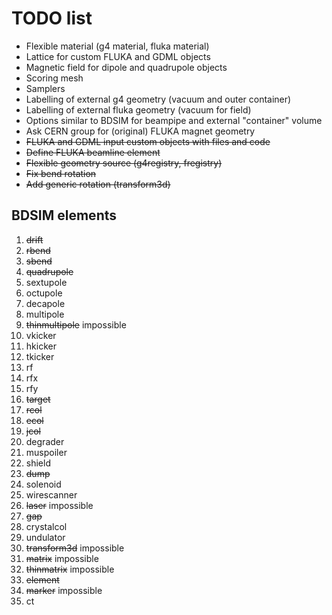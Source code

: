 # TODO list

* Flexible material (g4 material, fluka material)
* Lattice for custom FLUKA and GDML objects 
* Magnetic field for dipole and quadrupole objects 
* Scoring mesh 
* Samplers 
* Labelling of external g4 geometry (vacuum and outer container)
* Labelling of external fluka geometry (vacuum for field)
* Options similar to BDSIM for beampipe and external "container" volume
* Ask CERN group for (original) FLUKA magnet geometry
* ~~FLUKA and GDML input custom objects with files and code~~
* ~~Define FLUKA beamline element~~
* ~~Flexible geometry source (g4registry, fregistry)~~
* ~~Fix bend rotation~~ 
* ~~Add generic rotation (transform3d)~~

## BDSIM elements

1. ~~drift~~
2. ~~rbend~~
3. ~~sbend~~
4. ~~quadrupole~~
5. sextupole
6. octupole
7. decapole
8. multipole
9. ~~thinmultipole~~ impossible
10. vkicker
11. hkicker
12. tkicker
13. rf
14. rfx
15. rfy
17. ~~target~~
18. ~~rcol~~
19. ~~ecol~~
20. ~~jcol~~
21. degrader
22. muspoiler
23. shield
24. ~~dump~~
25. solenoid
26. wirescanner
27. ~~laser~~ impossible
28. ~~gap~~
29. crystalcol
30. undulator
31. ~~transform3d~~ impossible
32. ~~matrix~~ impossible
33. ~~thinmatrix~~ impossible
34. ~~element~~
35. ~~marker~~ impossible
36. ct